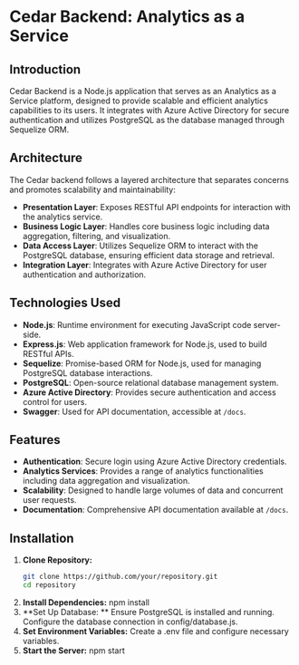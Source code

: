 # Cedar Backend: Analytics as a Service

## Introduction
Cedar Backend is a Node.js application that serves as an Analytics as a Service platform, designed to provide scalable and efficient analytics capabilities to its users. It integrates with Azure Active Directory for secure authentication and utilizes PostgreSQL as the database managed through Sequelize ORM.

## Architecture
The Cedar backend follows a layered architecture that separates concerns and promotes scalability and maintainability:

- **Presentation Layer**: Exposes RESTful API endpoints for interaction with the analytics service.
- **Business Logic Layer**: Handles core business logic including data aggregation, filtering, and visualization.
- **Data Access Layer**: Utilizes Sequelize ORM to interact with the PostgreSQL database, ensuring efficient data storage and retrieval.
- **Integration Layer**: Integrates with Azure Active Directory for user authentication and authorization.

## Technologies Used
- **Node.js**: Runtime environment for executing JavaScript code server-side.
- **Express.js**: Web application framework for Node.js, used to build RESTful APIs.
- **Sequelize**: Promise-based ORM for Node.js, used for managing PostgreSQL database interactions.
- **PostgreSQL**: Open-source relational database management system.
- **Azure Active Directory**: Provides secure authentication and access control for users.
- **Swagger**: Used for API documentation, accessible at `/docs`.

## Features
- **Authentication**: Secure login using Azure Active Directory credentials.
- **Analytics Services**: Provides a range of analytics functionalities including data aggregation and visualization.
- **Scalability**: Designed to handle large volumes of data and concurrent user requests.
- **Documentation**: Comprehensive API documentation available at `/docs`.

## Installation
1. **Clone Repository:**
   ```bash
   git clone https://github.com/your/repository.git
   cd repository
2. **Install Dependencies:**
  npm install
3. **Set Up Database: **
Ensure PostgreSQL is installed and running.
Configure the database connection in config/database.js.
4. **Set Environment Variables:**
Create a .env file  and configure necessary variables.
5. **Start the Server:**
npm start


